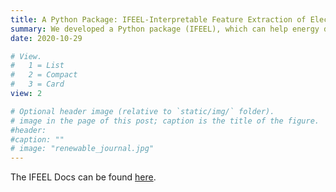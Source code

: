 ```yaml
---
title: A Python Package: IFEEL-Interpretable Feature Extraction of Electricity Loads
summary: We developed a Python package (IFEEL), which can help energy data analysts to readily extract interpretable features of daily electricity profiles from a physical perspective. 
date: 2020-10-29

# View.
#   1 = List
#   2 = Compact
#   3 = Card
view: 2

# Optional header image (relative to `static/img/` folder).
# image in the page of this post; caption is the title of the figure.
#header:
#caption: ""   
# image: "renewable_journal.jpg"   
---
```


The IFEEL Docs can be found [here](https://maomaohu.net/software/ifeel/).